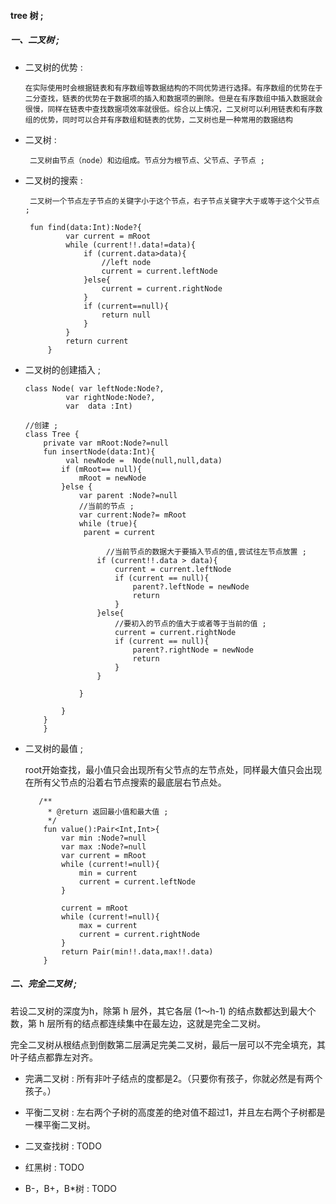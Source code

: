 #### tree 树 ;


##### 一、二叉树 ;
 
   - 二叉树的优势 : 
   
         在实际使用时会根据链表和有序数组等数据结构的不同优势进行选择。有序数组的优势在于二分查找，链表的优势在于数据项的插入和数据项的删除。但是在有序数组中插入数据就会很慢，同样在链表中查找数据项效率就很低。综合以上情况，二叉树可以利用链表和有序数组的优势，同时可以合并有序数组和链表的优势，二叉树也是一种常用的数据结构
         
   - 二叉树 :
   
          二叉树由节点（node）和边组成。节点分为根节点、父节点、子节点 ;
          
          
   - 二叉树的搜索 : 
   
          二叉树一个节点左子节点的关键字小于这个节点，右子节点关键字大于或等于这个父节点 ;
          
          fun find(data:Int):Node?{
                  var current = mRoot
                  while (current!!.data!=data){
                      if (current.data>data){
                          //left node
                          current = current.leftNode
                      }else{
                          current = current.rightNode
                      }
                      if (current==null){
                          return null
                      }
                  }
                  return current
              }
          
   - 二叉树的创建插入 ;
   
         class Node( var leftNode:Node?,
                  var rightNode:Node?,
                  var  data :Int)
                  
         //创建 ;
         class Tree {
             private var mRoot:Node?=null
             fun insertNode(data:Int){
                  val newNode =  Node(null,null,data)
                 if (mRoot== null){
                     mRoot = newNode
                 }else {
                     var parent :Node?=null
                     //当前的节点 ;
                     var current:Node?= mRoot
                     while (true){
                      parent = current
         
                           //当前节点的数据大于要插入节点的值,尝试往左节点放置 ;
                         if (current!!.data > data){
                             current = current.leftNode
                             if (current == null){
                                 parent?.leftNode = newNode
                                 return
                             }
                         }else{
                             //要初入的节点的值大于或者等于当前的值 ;
                             current = current.rightNode
                             if (current == null){
                                 parent?.rightNode = newNode
                                 return
                             }
                         }
         
                     }
         
                 }
             }
             }         
   
   
   - 二叉树的最值 ;
   
      root开始查找，最小值只会出现所有父节点的左节点处，同样最大值只会出现在所有父节点的沿着右节点搜索的最底层右节点处。   
      
            /**
              * @return 返回最小值和最大值 ;
              */
             fun value():Pair<Int,Int>{
                 var min :Node?=null
                 var max :Node?=null
                 var current = mRoot
                 while (current!=null){
                     min = current
                     current = current.leftNode
                 }
         
                 current = mRoot
                 while (current!=null){
                     max = current
                     current = current.rightNode
                 }
                 return Pair(min!!.data,max!!.data)
             }
             
##### 二、完全二叉树 ;

   若设二叉树的深度为h，除第 h 层外，其它各层 (1～h-1) 的结点数都达到最大个数，第 h 层所有的结点都连续集中在最左边，这就是完全二叉树。
   
   完全二叉树从根结点到倒数第二层满足完美二叉树，最后一层可以不完全填充，其叶子结点都靠左对齐。
   
   
 - 完满二叉树 : 所有非叶子结点的度都是2。（只要你有孩子，你就必然是有两个孩子。）
 
 - 平衡二叉树 : 左右两个子树的高度差的绝对值不超过1，并且左右两个子树都是一棵平衡二叉树。
 
 - 二叉查找树 : TODO 
 
 - 红黑树 : TODO 
 
 - B-，B+，B*树 : TODO 
 
 